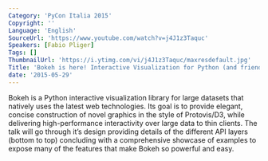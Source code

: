 ```yaml
---
Category: 'PyCon Italia 2015'
Copyright: ''
Language: 'English'
SourceUrl: 'https://www.youtube.com/watch?v=j4J1z3Taquc'
Speakers: [Fabio Pliger]
Tags: []
ThumbnailUrl: 'https://i.ytimg.com/vi/j4J1z3Taquc/maxresdefault.jpg'
Title: 'Bokeh is here! Interactive Visualization for Python (and friends).'
date: '2015-05-29'
---
```

Bokeh is a Python interactive visualization library for large datasets that natively uses the latest web technologies. Its goal is to provide elegant, concise construction of novel graphics in the style of Protovis/D3, while delivering high-performance interactivity over large data to thin clients. 
The talk will go through it’s design providing details of the different API layers (bottom to top) concluding with a comprehensive showcase of examples to expose many of the features that make Bokeh so powerful and easy.
